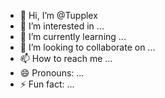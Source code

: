 - 👋 Hi, I’m @Tupplex
- 👀 I’m interested in ...
- 🌱 I’m currently learning ...
- 💞️ I’m looking to collaborate on ...
- 📫 How to reach me ...
- 😄 Pronouns: ...
- ⚡ Fun fact: ...

<!---
Tupplex/Tupplex is a ✨ special ✨ repository because its `README.md` (this file) appears on your GitHub profile.
You can click the Preview link to take a look at your changes.
--->
